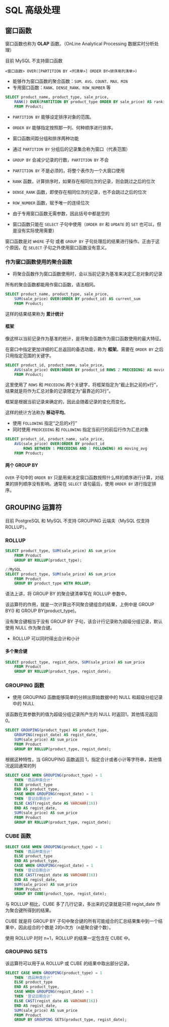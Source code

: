 # SQL 高级处理

## 窗口函数

窗口函数也称为 **OLAP** 函数。（OnLine Analytical Processing 数据实时分析处理）

目前 MySQL 不支持窗口函数

`<窗口函数> OVER([PARTITION BY <列清单>] ORDER BY<排序用列清单>)`

- 能够作为窗口函数的聚合函数：`SUM、AVG、COUNT、MAX、MIN`
- 专用窗口函数：`RANK、DENSE_RANK、ROW_NUMBER` 等

```sql
SELECT product_name, product_type, sale_price,
    RANK() OVER(PARTITION BY product_type ORDER BY sale_price) AS ranking
    FROM Product;
```

- `PARTITION BY` 能够设定排序对象的范围。
- `ORDER BY` 能够指定按照那一列、何种顺序进行排序。

- 窗口函数间距分组和排序两种功能
- 通过 `PARTITION BY` 分组后的记录集合称为窗口（代表范围）
- `GROUP BY` 会减少记录的行数，`PARTITION BY` 不会
- `PARTITION BY` 不是必须的，将整个表作为一个大窗口使用

- `RANK` 函数，计算排序时，如果存在相同位次的记录，则会跳过之后的位次
- `DENSE_RANK` 函数，即使存在相同位次的记录，也不会跳过之后的位次
- `ROW_NUMBER` 函数，赋予唯一的连续位次
- 由于专用窗口函数无需参数，因此括号中都是空的
- 窗口函数只能在 `SELECT` 子句中使用（`ORDER BY` 和 `UPDATE` 的 `SET` 也可以，但是没有实际使用需要）

窗口函数是对 `WHERE` 子句 或者 `GROUP BY` 子句处理后的结果进行操作。正由于这个原因，在 `SELECT` 子句之外使用窗口函数没有意义。

### 作为窗口函数使用的聚合函数

- 将聚合函数作为窗口函数使用时，会以当前记录为基准来决定汇总对象的记录

所有的聚合函数都能用作窗口函数，语法相同。

```sql
SELECT product_name, product_type, sale_price,
    SUM(sale_price) OVER(ORDER BY product_id) AS current_sum
    FROM Product;
```

这样的结果结果称为 **累计统计**

#### 框架

像这样以当前记录作为基准的统计，是将聚合函数作为窗口函数使用的最大特征。

在窗口中指定更加详细的汇总返回的备选功能，称为 **框架**。需要在 `ORDER BY` 之后只用指定范围的关键字。

```sql
SELECT product_id, product_name, sale_price,
    AVG(sale_price) OVER(ORDER BY product_id ROWS 2 PRECEDING) AS moving_avg
    FROM Product;
```

这里使用了 `ROWS` 和 `PRECEDING` 两个关键字，将框架指定为“截止到之前的x行”，结果就是将作为汇总对象的记录限定为“最靠近的3行”。

框架是根据当前记录来确定的，因此会随着记录的变化而变化。

这样的统计方法称为 **移动平均**。

- 使用 `FOLLOWING` 指定“之后的x行”
- 同时使用 `PREDCEDING` 和 `FOLLOWING` 指定当前行的前后行作为汇总对象

```sql
SELECT product_id, product_name, sale_price,
    AVG(sale_price) OVER(ORDER BY product_id
        ROWS BETWEEN 1 PRECEDING AND 1 FOLLOWING) AS moving_avg
    FROM Product;
```

#### 两个 GROUP BY

`OVER` 子句中的 `ORDER BY` 只是用来决定窗口函数按照什么样的顺序进行计算，对结果的排列顺序没有影响。通常在 `SELECT` 语句最后，使用 `ORDER BY` 进行指定排序。

## GROUPING 运算符

目前 PostgreSQL 和 MySQL 不支持 GROUPING 云端夫（MySQL 仅支持 ROLLUP）。

### ROLLUP

```sql
SELECT product_type, SUM(sale_price) AS sum_price
    FROM Product
    GROUP BY ROLLUP(product_type);

//MySQL
SELECT product_type, SUM(sale_price) AS sum_price
    FROM Product
    GROUP BY product_type WITH ROLLUP;
```

语法上讲，将 GROUP BY 的聚合键清单写在 ROLLUP 参数中。

该运算符的作用，就是一次计算出不同聚合键组合的结果，上例中是 GROUP BY() 和 GROUP BY(product_type)。

没有聚合键相当于没有 GROUP BY 子句，该合计行记录称为超级分组记录，默认使用 NULL 作为聚合键。

- ROLLUP 可以同时得出合计和小计

#### 多个聚合键

```sql
SELECT product_type, regist_date, SUM(sale_price) AS sum_price
    FROM Product
    GROUP BY ROLLUP(product_type, regist_date);
```

### GROUPING 函数

- 使用 GROUPING 函数能够简单的分辨出原始数据中的 NULL 和超级分组记录中的 NULL

该函数在其参数列的值为超级分组记录所产生的 NULL 时返回1，其他情况返回0。

```sql
SELECT GROUPING(product_type) AS product_type,
    GROUPING(regist_date) AS regist_date,
    SUM(sale_price) AS sum_price
    FROM Product
    GROUP BY ROLLUP(product_type, regist_date);
```

根据这种特性，当 GROUPING 函数返回 1，指定合计或者小计等字符串，其他情况返回通常的列

```sql
SELECT CASE WHEN GROUPING(product_type) = 1
    THEN '商品种类合计'
    ELSE product_type
    END AS product_type,
    CASE WHEN GROUPING(regist_date) = 1
    THEN '登记日期合计'
    ELSE CAST(regist_date AS VARCHAR(16))
    END AS regist_date,
    SUM(sale_price) AS sum_price
    FROM Product
    GROUP BY ROLLUP(product_type, regist_date);
```

### CUBE 函数

```sql
SELECT CASE WHEN GROUPING(product_type) = 1
    THEN '商品种类合计'
    ELSE product_type
    END AS product_type,
    CASE WHEN GROUPING(regist_date) = 1
    THEN '登记日期合计'
    ELSE CAST(regist_date AS VARCHAR(16))
    END AS regist_date,
    SUM(sale_price) AS sum_price
    FROM Product
    GROUP BY CUBE(product_type, regist_date);
```

与 ROLLUP 相比，CUBE 多了几行记录，多出来的记录就是只把 regist_date 作为聚合键所得到的结果。

CUBE 就是将 GROUP BY 子句中聚合键的所有可能组合的汇总结果集中到一个结果中，因此组合的个数是 2的n次方（n是聚合键个数）。

使用 ROLLUP 时时 n+1，ROLLUP 的结果一定包含在 CUBE 中。

### GROUPING SETS

该运算符可以用于从 ROLLUP 或 CUBE 的结果中取出部分记录。

```sql
SELECT CASE WHEN GROUPING(product_type) = 1
    THEN '商品种类合计'
    ELSE product_type
    END AS product_type,
    CASE WHEN GROUPING(regist_date) = 1
    THEN '登记日期合计'
    ELSE CAST(regist_date AS VARCHAR(16))
    END AS regist_date,
    SUM(sale_price) AS sum_price
    FROM Product
    GROUP BY GROUPING SETS(product_type, regist_date);
```